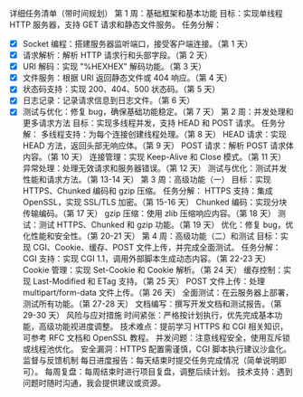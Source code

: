 详细任务清单（带时间规划）
第 1 周：基础框架和基本功能
目标：实现单线程 HTTP 服务器，支持 GET 请求和静态文件服务。
任务分解：
- [x] Socket 编程：搭建服务器监听端口，接受客户端连接。（第 1 天）
- [x] 请求解析：解析 HTTP 请求行和头部字段。（第 2 天）
- [x] URI 解码：实现 "%HEXHEX" 解码功能。（第 3 天）
- [x] 文件服务：根据 URI 返回静态文件或 404 响应。（第 4 天）
- [x] 状态码支持：实现 200、404、500 状态码。（第 5 天）
- [x] 日志记录：记录请求信息到日志文件。（第 6 天）
- [x] 测试与优化：修复 bug，确保基础功能稳定。（第 7 天）
第 2 周：并发处理和更多请求方法
目标：实现多线程并发，支持 HEAD 和 POST 请求。
任务分解：
多线程支持：为每个连接创建线程处理。（第 8 天）
HEAD 请求：实现 HEAD 方法，返回头部无响应体。（第 9 天）
POST 请求：解析 POST 请求体内容。（第 10 天）
连接管理：实现 Keep-Alive 和 Close 模式。（第 11 天）
异常处理：处理无效请求和服务器错误。（第 12 天）
测试与优化：测试并发性能和请求方法。（第 13-14 天）
第 3 周：高级功能（一）
目标：实现 HTTPS、Chunked 编码和 gzip 压缩。
任务分解：
HTTPS 支持：集成 OpenSSL，实现 SSL/TLS 加密。（第 15-16 天）
Chunked 编码：实现分块传输编码。（第 17 天）
gzip 压缩：使用 zlib 压缩响应内容。（第 18 天）
测试：测试 HTTPS、Chunked 和 gzip 功能。（第 19 天）
优化：修复 bug，优化性能和安全性。（第 20-21 天）
第 4 周：高级功能（二）和测试
目标：实现 CGI、Cookie、缓存、POST 文件上传，并完成全面测试。
任务分解：
CGI 支持：实现 CGI 1.1，调用外部脚本生成动态内容。（第 22-23 天）
Cookie 管理：实现 Set-Cookie 和 Cookie 解析。（第 24 天）
缓存控制：实现 Last-Modified 和 ETag 支持。（第 25 天）
POST 文件上传：处理 multipart/form-data 文件上传。（第 26 天）
全面测试：在云服务器上部署，测试所有功能。（第 27-28 天）
文档编写：撰写开发文档和测试报告。（第 29-30 天）
风险与应对措施
时间紧张：严格按计划执行，优先完成基本功能，高级功能视进度调整。
技术难点：提前学习 HTTPS 和 CGI 相关知识，可参考 RFC 文档和 OpenSSL 教程。
并发问题：注意线程安全，使用互斥锁或线程池优化。
安全漏洞：HTTPS 配置需谨慎，CGI 脚本执行建议沙盒化。
监督与反馈机制
每日进度报告：每天结束时提交任务完成情况（简单说明即可）。
每周复盘：每周结束时进行项目复盘，调整后续计划。
技术支持：遇到问题时随时沟通，我会提供建议或资源。